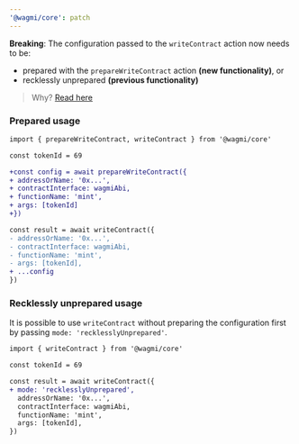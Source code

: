 ```yaml
---
'@wagmi/core': patch
---
```


**Breaking**: The configuration passed to the `writeContract` action now needs to be:

- prepared with the `prepareWriteContract` action **(new functionality)**, or
- recklessly unprepared **(previous functionality)**

> Why? [Read here](https://wagmi.sh/docs/prepare-hooks/intro)

### Prepared usage

```diff
import { prepareWriteContract, writeContract } from '@wagmi/core'

const tokenId = 69

+const config = await prepareWriteContract({
+ addressOrName: '0x...',
+ contractInterface: wagmiAbi,
+ functionName: 'mint',
+ args: [tokenId]
+})

const result = await writeContract({
- addressOrName: '0x...',
- contractInterface: wagmiAbi,
- functionName: 'mint',
- args: [tokenId],
+ ...config
})
```

### Recklessly unprepared usage

It is possible to use `writeContract` without preparing the configuration first by passing `mode: 'recklesslyUnprepared'`.

```diff
import { writeContract } from '@wagmi/core'

const tokenId = 69

const result = await writeContract({
+ mode: 'recklesslyUnprepared',
  addressOrName: '0x...',
  contractInterface: wagmiAbi,
  functionName: 'mint',
  args: [tokenId],
})
```
